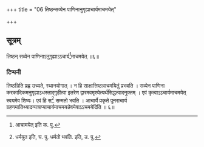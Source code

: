 +++
title = "06 तिष्ठन्सव्येन पाणिनानुगृह्याचार्यमाचमयेत्"

+++
## सूत्रम्
तिष्ठन् सव्येन पाणिनाऽनुगृह्याऽऽचार्य[^१]माचमयेत् ॥६॥  
### टिप्पनी
तिष्ठन्निति प्रह्व उच्यते, स्थानयोगात् । न हि साक्षात्तिष्ठन्नाचमयितुं प्रभवति । सव्येन पाणिना करकादिकमनुगृह्याऽधस्ताद्गृहीत्वा इतरेण द्वारमवमृश्येत्यर्थसिद्धत्वादनुक्तम् । एवं कृत्वाऽऽचार्यमाचमयेत् स्वयमेव शिष्यः। एवं हि स[^२] सम्मतो भवति । आचार्ये प्रकृते पुनराचार्य ग्रहणमातिथ्यादन्यत्राप्याचार्यमाचमयन्नेवमेवाऽऽचमयेदिति ॥ ६॥  

[^१]: आचामयेत् इति क. पु.  

[^२]: धर्मयुत इति, घ. पु. धर्मतो भवति. इति, ड. पु.  
